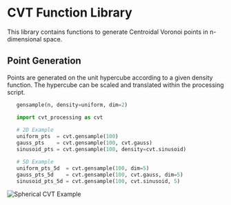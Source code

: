 # CVT Function Library

This library contains functions to generate Centroidal Voronoi points in n-dimensional space. 

## Point Generation

Points are generated on the unit hypercube according to a given density function. The hypercube can be scaled and translated within the processing script.

```python
   gensample(n, density=uniform, dim=2)
```

```python
   import cvt_processing as cvt
   
   # 2D Example
   uniform_pts  = cvt.gensample(100)
   gauss_pts    = cvt.gensample(100, cvt.gauss)
   sinusoid_pts = cvt.gensample(100, density=cvt.sinusoid)

   # 5D Example
   uniform_pts_5d  = cvt.gensample(100, dim=5)
   gauss_pts_5d    = cvt.gensample(100, cvt.gauss, dim=5)
   sinusoid_pts_5d = cvt.gensample(100, cvt.sinusoid, 5)


```
![Spherical CVT Example](https://github.com/jcs15c/sphere_cvt/blob/master/output/examples/Spherical_CVT_Example.png "Spherical_CVT_Example")
